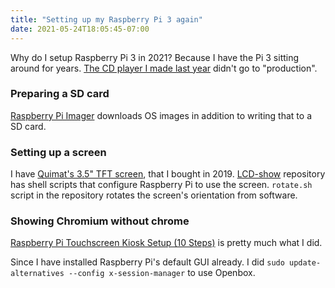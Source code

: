 ```yaml
---
title: "Setting up my Raspberry Pi 3 again"
date: 2021-05-24T18:05:45-07:00
---
```

Why do I setup Raspberry Pi 3 in 2021? Because I have the Pi 3 sitting around for years. [The CD player I made last year](https://blog.8-p.info/en/2020/08/05/raspi-cd-player/) didn't go to "production".

### Preparing a SD card

[Raspberry Pi Imager](https://www.raspberrypi.org/software/) downloads OS images in addition to writing that to a SD card.

### Setting up a screen

I have [Quimat's 3.5" TFT screen](https://www.amazon.com/gp/product/B06W55HBTX/), that I bought in 2019. [LCD-show](https://github.com/goodtft/LCD-show) repository has shell scripts that configure Raspberry Pi to use the screen. `rotate.sh` script in the repository rotates the screen's orientation from software.

### Showing Chromium without chrome

[Raspberry Pi Touchscreen Kiosk Setup (10 Steps)](https://desertbot.io/blog/raspberry-pi-touchscreen-kiosk-setup) is pretty much what I did.

Since I have installed Raspberry Pi's default GUI already. I did `sudo update-alternatives --config x-session-manager` to use Openbox.
